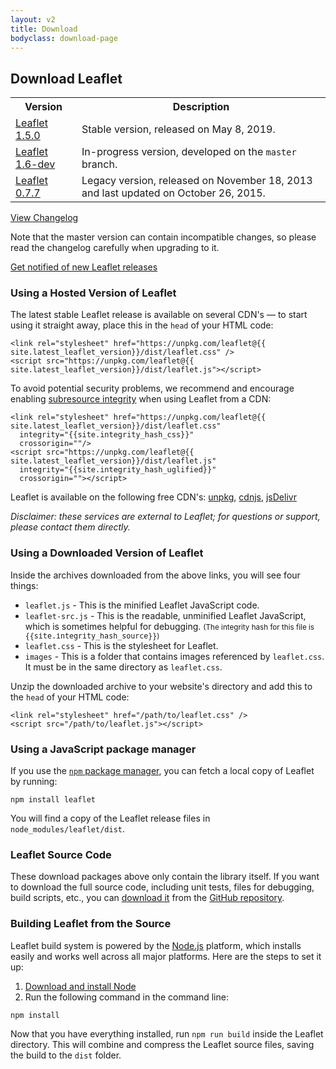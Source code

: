 ```yaml
---
layout: v2
title: Download
bodyclass: download-page
---
```


## Download Leaflet

<table>
	<tr>
		<th>Version</th>
		<th>Description</th>
	</tr>
	<tr>
		<td><a href="http://cdn.leafletjs.com/leaflet/v1.5.0/leaflet.zip">Leaflet 1.5.0</a></td>
		<td>Stable version, released on May 8, 2019.</td>
	</tr>
	<tr>
		<td><a href="https://leafletjs-cdn.s3.amazonaws.com/content/leaflet/master/leaflet.zip">Leaflet 1.6-dev</a></td>
		<td>In-progress version, developed on the <code>master</code> branch.</td>
	</tr>
	<tr>
		<td class="width100"><a href="http://cdn.leafletjs.com/leaflet/v0.7.7/leaflet.zip">Leaflet 0.7.7</a></td>
		<td>Legacy version, released on November 18, 2013 and last updated on October 26, 2015.</td>
	</tr>
</table>

[View Changelog](https://github.com/Leaflet/Leaflet/blob/master/CHANGELOG.md)

Note that the master version can contain incompatible changes,
so please read the changelog carefully when upgrading to it.

[Get notified of new Leaflet releases](https://github.com/Leaflet/Leaflet/issues/6295)

### Using a Hosted Version of Leaflet

The latest stable Leaflet release is available on several CDN's &mdash; to start using
it straight away, place this in the `head` of your HTML code:

    <link rel="stylesheet" href="https://unpkg.com/leaflet@{{ site.latest_leaflet_version}}/dist/leaflet.css" />
    <script src="https://unpkg.com/leaflet@{{ site.latest_leaflet_version}}/dist/leaflet.js"></script>

To avoid potential security problems, we recommend and encourage enabling
[subresource integrity](https://developer.mozilla.org/en-US/docs/Web/Security/Subresource_Integrity)
when using Leaflet from a CDN:

    <link rel="stylesheet" href="https://unpkg.com/leaflet@{{ site.latest_leaflet_version}}/dist/leaflet.css"
      integrity="{{site.integrity_hash_css}}"
      crossorigin=""/>
    <script src="https://unpkg.com/leaflet@{{ site.latest_leaflet_version}}/dist/leaflet.js"
      integrity="{{site.integrity_hash_uglified}}"
      crossorigin=""></script>

Leaflet is available on the following free CDN's:  [unpkg](https://unpkg.com/leaflet/dist/), [cdnjs](https://cdnjs.com/libraries/leaflet), [jsDelivr](https://www.jsdelivr.com/package/npm/leaflet?path=dist)

_Disclaimer: these services are external to Leaflet; for questions or support, please contact them directly._

### Using a Downloaded Version of Leaflet

Inside the archives downloaded from the above links, you will see four things:

- `leaflet.js` - This is the minified Leaflet JavaScript code.
- `leaflet-src.js` - This is the readable, unminified Leaflet JavaScript, which is sometimes helpful for debugging. <small>(The integrity hash for this file is <nobr><tt>{{site.integrity_hash_source}}</tt></nobr>)</small>
- `leaflet.css` - This is the stylesheet for Leaflet.
- `images` - This is a folder that contains images referenced by `leaflet.css`. It must be in the same directory as `leaflet.css`.

Unzip the downloaded archive to your website's directory and add this to the `head` of your HTML code:

    <link rel="stylesheet" href="/path/to/leaflet.css" />
    <script src="/path/to/leaflet.js"></script>

### Using a JavaScript package manager

If you use the [`npm` package manager](https://www.npmjs.com/), you can fetch a local copy of Leaflet by running:

    npm install leaflet

You will find a copy of the Leaflet release files in `node_modules/leaflet/dist`.

### Leaflet Source Code

These download packages above only contain the library itself.
If you want to download the full source code, including unit tests, files for debugging, build scripts, etc.,
you can <a href="https://github.com/Leaflet/Leaflet/releases">download it</a>
from the <a href="https://github.com/Leaflet/Leaflet">GitHub repository</a>.

### Building Leaflet from the Source

Leaflet build system is powered by the [Node.js](http://nodejs.org) platform,
which installs easily and works well across all major platforms.
Here are the steps to set it up:

 1. [Download and install Node](http://nodejs.org)
 2. Run the following command in the command line:

 <pre><code>npm install</code></pre>

Now that you have everything installed, run `npm run build` inside the Leaflet directory.
This will combine and compress the Leaflet source files, saving the build to the `dist` folder.

